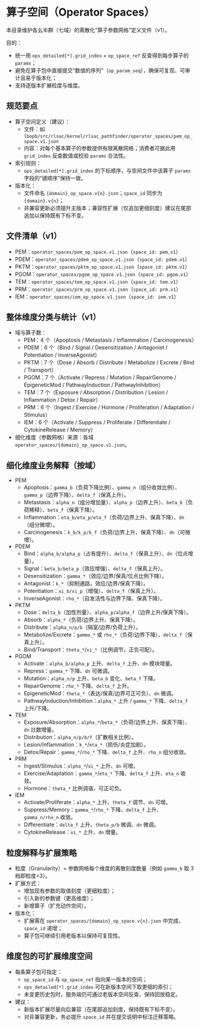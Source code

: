 # 算子空间（Operator Spaces）

本目录维护各幺半群（七域）的离散化“算子参数网格”定义文件（v1）。

目的：
- 统一用 `ops_detailed[*].grid_index` + `op_space_ref` 反查得到每步算子的 `params`；
- 避免在算子包中直接提交“数值的序列”（`op_param_seq`），确保可复现、可审计且易于版本化；
- 支持逐版本扩展粒度与维度。

## 规范要点
- 算子空间定义（建议）：
  - 文件：如 `lbopb/src/rlsac/kernel/rlsac_pathfinder/operator_spaces/pem_op_space.v1.json`
  - 内容：对每个基本算子的参数提供有限离散网格；消费者可据此用 `grid_index` 反查数值或校验 `params` 合法性。
- 索引规则：
  - `ops_detailed[*].grid_index` 的下标顺序，与空间文件中该算子 `params` 字段的“键顺序”保持一致。
- 版本化：
  - 文件命名 `{domain}_op_space.v{n}.json`；`space_id` 同步为 `{domain}.v{n}`；
  - 非兼容更新必须提升主版本；兼容性扩展（仅追加更细刻度）建议在尾部追加以保持既有下标不变。

## 文件清单（v1）
- PEM：`operator_spaces/pem_op_space.v1.json`（`space_id: pem.v1`）
- PDEM：`operator_spaces/pdem_op_space.v1.json`（`space_id: pdem.v1`）
- PKTM：`operator_spaces/pktm_op_space.v1.json`（`space_id: pktm.v1`）
- PGOM：`operator_spaces/pgom_op_space.v1.json`（`space_id: pgom.v1`）
- TEM：`operator_spaces/tem_op_space.v1.json`（`space_id: tem.v1`）
- PRM：`operator_spaces/prm_op_space.v1.json`（`space_id: prm.v1`）
- IEM：`operator_spaces/iem_op_space.v1.json`（`space_id: iem.v1`）

## 整体维度分类与统计（v1）
- 域与算子数：
  - PEM：4 个（Apoptosis / Metastasis / Inflammation / Carcinogenesis）
  - PDEM：6 个（Bind / Signal / Desensitization / Antagonist / Potentiation / InverseAgonist）
  - PKTM：7 个（Dose / Absorb / Distribute / Metabolize / Excrete / Bind / Transport）
  - PGOM：7 个（Activate / Repress / Mutation / RepairGenome / EpigeneticMod / PathwayInduction / PathwayInhibition）
  - TEM：7 个（Exposure / Absorption / Distribution / Lesion / Inflammation / Detox / Repair）
  - PRM：6 个（Ingest / Exercise / Hormone / Proliferation / Adaptation / Stimulus）
  - IEM：6 个（Activate / Suppress / Proliferate / Differentiate / CytokineRelease / Memory）
- 细化维度（参数网格）来源：各域 `operator_spaces/{domain}_op_space.v1.json`。

## 细化维度业务解释（按域）
- PEM
  - Apoptosis：`gamma_b`（负荷下降比例）、`gamma_n`（组分收敛比例）、`gamma_p`（边界下降）、`delta_f`（保真上升）。
  - Metastasis：`alpha_n`（组分增加量）、`alpha_p`（边界上升）、`beta_b`（负荷稀释）、`beta_f`（保真下降）。
  - Inflammation：`eta_b/eta_p/eta_f`（负荷/边界上升、保真下降）、`dn`（组分微增）。
  - Carcinogenesis：`k_b/k_p/k_f`（负荷/边界上升、保真下降）、`dn`（可微增）。
- PDEM
  - Bind：`alpha_b/alpha_p`（占有提升）、`delta_f`（保真上升）、`dn`（位点增量）。
  - Signal：`beta_b/beta_p`（效应增强）、`delta_f`（保真上升）。
  - Desensitization：`gamma_*`（效应/边界/保真/位点比例下降）。
  - Antagonist：`k_*`（抑制通路，效应/边界/保真下降）。
  - Potentiation：`xi_b/xi_p`（增强）、`delta_f`（保真上升）。
  - InverseAgonist：`rho_*`（自发活性与边界下降、保真下降）。
- PKTM
  - Dose：`delta_b`（加性剂量）、`alpha_p/alpha_f`（边界上升/保真下降）。
  - Absorb：`alpha_*`（负荷/边界上升、保真下降）。
  - Distribute：`alpha_n/p/b`（隔室/边界/负荷上升）。
  - Metabolize/Excrete：`gamma_*` 或 `rho_*`（负荷/边界下降）、`delta_f`（保真上升）。
  - Bind/Transport：`theta_*`/`xi_*`（比例调节，正负可配）。
- PGOM
  - Activate：`alpha_b/alpha_p` 上升、`delta_f` 上升、`dn` 模块增量。
  - Repress：`gamma_*` 下降、`dn` 可微调。
  - Mutation：`alpha_n/p` 上升、`beta_b` 变化、`beta_f` 下降。
  - RepairGenome：`rho_*` 下降、`delta_f` 上升。
  - EpigeneticMod：`theta_*`（表达/保真/边界可正可负）、`dn` 微调。
  - PathwayInduction/Inhibition：`alpha_*` 上升 / `gamma_*` 下降、`delta_f` 上升/下降。
- TEM
  - Exposure/Absorption：`alpha_*`/`beta_*`（负荷/边界上升、保真下降）、`dn` 灶数增量。
  - Distribution：`alpha_n/p/b/f`（扩散相关比例）。
  - Lesion/Inflammation：`k_*`/`eta_*`（损伤/炎症加剧）。
  - Detox/Repair：`gamma_*`/`rho_*` 下降、`delta_f` 上升、`rho_n` 组分收敛。
- PRM
  - Ingest/Stimulus：`alpha_*`/`xi_*` 上升、`dn` 可增。
  - Exercise/Adaptation：`gamma_*`/`eta_*` 下降、`delta_f` 上升、`eta_n` 收敛。
  - Hormone：`theta_*` 比例调谐，可正可负。
- IEM
  - Activate/Proliferate：`alpha_*` 上升、`theta_f` 调节、`dn` 可增。
  - Suppress/Memory：`gamma_*`/`rho_*` 下降、`delta_f` 上升、`gamma_n/rho_n` 收敛。
  - Differentiate：`delta_f` 上升、`theta_p/b` 微调、`dn` 微调。
  - CytokineRelease：`xi_*` 上升、`dn` 增量。

## 粒度解释与扩展策略
- 粒度（Granularity）= 参数网格每个维度的离散刻度数量（例如 `gamma_b` 取 3 档即粒度=3）。
- 扩展方式：
  - 增加现有参数的取值刻度（更细粒度）；
  - 引入新的参数键（更高维度）；
  - 新增算子（扩充动作空间）。
- 版本化：
  - 扩展需在 `operator_spaces/{domain}_op_space.v{n}.json` 中完成，`space_id` 递增；
  - 算子包可继续引用老版本以保持可复现性。

## 维度包的可扩展维度空间
- 每条算子包可指定：
  - `op_space_id` 与 `op_space_ref` 指向某一版本的空间；
  - `ops_detailed[*].grid_index` 可在新版本空间下取更细的索引；
  - 未变更历史包时，服务端仍可通过老版本空间反查，保持回放稳定。
- 建议：
  - 新版本扩展尽量向后兼容（在尾部追加刻度，保持既有下标不变）。
  - 对非兼容更新，务必提升 `space_id` 并在提交说明中标注迁移策略。

